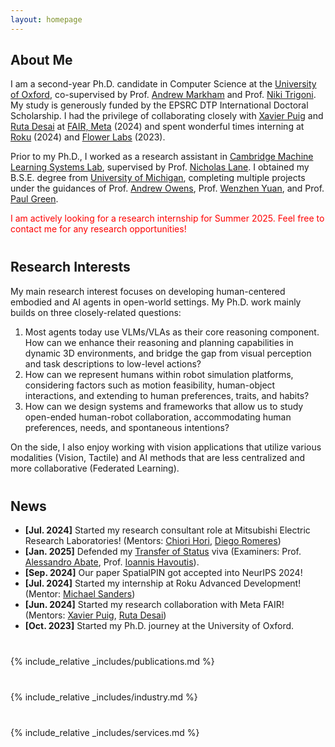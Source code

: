 ```yaml
---
layout: homepage
---
```


## About Me

I am a second-year Ph.D. candidate in Computer Science at the [University of Oxford](https://www.ox.ac.uk), co-supervised by Prof. [Andrew Markham](https://www.cs.ox.ac.uk/people/andrew.markham/) and Prof. [Niki Trigoni](https://en.wikipedia.org/wiki/Niki_Trigoni). My study is generously funded by the EPSRC DTP International Doctoral Scholarship. I had the privilege of collaborating closely with [Xavier Puig](https://www.xavierpuigf.com/) and [Ruta Desai](https://rutadesai.github.io/) at [FAIR, Meta](https://ai.meta.com/research/#fundamental-and-applied) (2024) and spent wonderful times interning at [Roku](https://www.roku.com/en-gb/) (2024) and [Flower Labs](https://flower.ai/) (2023).
<!-- I am a Ph.D. student in Computer Science at the [University of Oxford](https://www.ox.ac.uk), co-supervised by Prof. [Andrew Markham](https://www.cs.ox.ac.uk/people/andrew.markham/) and Prof. [Niki Trigoni](https://en.wikipedia.org/wiki/Niki_Trigoni). My study is generously funded by the EPSRC DTP International Doctoral Scholarship. I had the privilege of collaborating closely with [Xavier Puig](https://www.xavierpuigf.com/) and [Ruta Desai](https://rutadesai.github.io/) at [Meta FAIR](https://ai.meta.com/research/#fundamental-and-applied) (2024) and spent wonderful times interning at [Flower Labs](https://flower.ai/) (2023). -->

Prior to my Ph.D., I worked as a research assistant in [Cambridge Machine Learning Systems Lab](https://mlsys.cst.cam.ac.uk/), supervised by Prof. [Nicholas Lane](https://niclane.org/). I obtained my B.S.E. degree from [University of Michigan](https://umich.edu/), completing multiple projects under the guidances of Prof. [Andrew Owens](https://andrewowens.com/), Prof. [Wenzhen Yuan](https://siebelschool.illinois.edu/about/people/all-faculty/yuanwz), and Prof. [Paul Green](https://www.umtri.umich.edu/people/green-paul-a/).

<p style="color:red;">I am actively looking for a research internship for Summer 2025. Feel free to contact me for any research opportunities!</p>


<p style="margin-top: 40px;"></p>

## Research Interests

My main research interest focuses on developing human-centered embodied and AI agents in open-world settings. My Ph.D. work mainly builds on three closely-related questions:
<!-- So far, my Ph.D. work falls in the intersection of 3D Understanding, Robot Learning, and Computer Vision. -->

1. Most agents today use VLMs/VLAs as their core reasoning component. How can we enhance their reasoning and planning capabilities in dynamic 3D environments, and bridge the gap from visual perception and task descriptions to low-level actions?
2. How can we represent humans within robot simulation platforms, considering factors such as motion feasibility, human-object interactions, and extending to human preferences, traits, and habits?
3. How can we design systems and frameworks that allow us to study open-ended human-robot collaboration, accommodating human preferences, needs, and spontaneous intentions?

On the side, I also enjoy working with vision applications that utilize various modalities (Vision, Tactile) and AI methods that are less centralized and more collaborative (Federated Learning).


<p style="margin-top: 40px;"></p>

## News
<!-- - **[Feb. 2024]** Our paper Continuous 3D Words got accepted into CVPR 2024! Check out our work [here](http://ttchengab.github.io/continuous_3d_words/)!
- **[Sep. 2023]** Our paper on Multi-Body SE(3) Equivariance is accepted to NeurIPS 2023!
- **[Aug. 2023]** Three papers are accepted to IEEE Transactions on Intelligent Transportation Systems, WACV 2024, and BMVC 2024.
- **[Jul. 2023]** Our paper 3DMiner got accepted into ICCV 2023!
- **[May. 2023]** Started my second internship at Adobe Research! (Mentors: [Matheus Gadelha](http://mgadelha.me), [Thibault Groueix](https://imagine.enpc.fr/~groueixt/), [Matthew Fisher](https://techmatt.github.io), and [Radomir Mech](https://research.adobe.com/person/radomir-mech/))
- **[Dec. 2022]** Defended my [Transfer of Status](https://www.ox.ac.uk/students/academic/guidance/graduate/research/status/DPhil) viva (Examiners: [Prof. Yarin Gal](https://www.cs.ox.ac.uk/people/yarin.gal/website/), [Prof. Ronald Clark](https://www.ron-clark.com)). -->
- **[Jul. 2024]** Started my research consultant role at Mitsubishi Electric Research Laboratories! (Mentors: [Chiori Hori](https://www.merl.com/people/chori), [Diego Romeres](https://www.merl.com/people/romeres))
- **[Jan. 2025]** Defended my [Transfer of Status](https://www.ox.ac.uk/students/academic/guidance/graduate/research/status/DPhil) viva (Examiners: Prof. [Alessandro Abate](https://www.cs.ox.ac.uk/people/alessandro.abate/), Prof. [Ioannis Havoutis](https://ihavoutis.github.io/)).
- **[Sep. 2024]** Our paper SpatialPIN got accepted into NeurIPS 2024!
- **[Jul. 2024]** Started my internship at Roku Advanced Development! (Mentor: [Michael Sanders](http://linkedin.com/in/michael-sanders-8b52b1164))
- **[Jun. 2024]** Started my research collaboration with Meta FAIR! (Mentors: [Xavier Puig](https://www.xavierpuigf.com/), [Ruta Desai](https://rutadesai.github.io/))
- **[Oct. 2023]** Started my Ph.D. journey at the University of Oxford.


<p style="margin-top: 40px;"></p>
{% include_relative _includes/publications.md %}

<p style="margin-top: 40px;"></p>
{% include_relative _includes/industry.md %}

<p style="margin-top: 40px;"></p>
{% include_relative _includes/services.md %}

